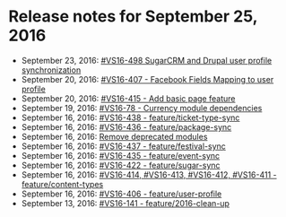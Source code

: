 # Release notes for September 25, 2016

* September 23, 2016: [#VS16-498 SugarCRM and Drupal user profile synchronization](https://github.com/acquia-pso/vstp/pull/23)
* September 20, 2016: [#VS16-407 - Facebook Fields Mapping to user profile](https://github.com/acquia-pso/vstp/pull/22)
* September 20, 2016: [#VS16-415 - Add basic page feature](https://github.com/acquia-pso/vstp/pull/21)
* September 19, 2016: [#VS16-78 - Currency module dependencies](https://github.com/acquia-pso/vstp/pull/20)
* September 16, 2016: [#VS16-438 - feature/ticket-type-sync](https://github.com/acquia-pso/vstp/pull/19)
* September 16, 2016: [#VS16-436 - feature/package-sync](https://github.com/acquia-pso/vstp/pull/18)
* September 16, 2016: [Remove deprecated modules](https://github.com/acquia-pso/vstp/pull/17)
* September 16, 2016: [#VS16-437 - feature/festival-sync](https://github.com/acquia-pso/vstp/pull/16)
* September 16, 2016: [#VS16-435 - feature/event-sync](https://github.com/acquia-pso/vstp/pull/15)
* September 16, 2016: [#VS16-422 - feature/sugar-sync](https://github.com/acquia-pso/vstp/pull/14)
* September 16, 2016: [#VS16-414, #VS16-413, #VS16-412, #VS16-411 - feature/content-types](https://github.com/acquia-pso/vstp/pull/13)
* September 16, 2016: [#VS16-406 - feature/user-profile](https://github.com/acquia-pso/vstp/pull/12)
* September 13, 2016: [#VS16-141 - feature/2016-clean-up](https://github.com/acquia-pso/vstp/pull/11)
